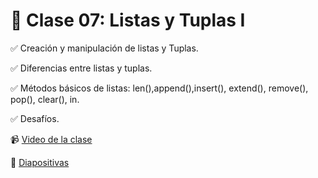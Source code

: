 
# 	🚀 Clase 07: Listas y Tuplas I

✅ Creación y manipulación de listas y Tuplas.

✅ Diferencias entre listas y tuplas.

✅ Métodos básicos de listas: len(),append(),insert(), extend(), remove(), pop(), clear(), in.

✅ Desafíos.

📹 [Video de la clase](https://youtu.be/YuG8aAKnjfo)

📝 [Diapositivas](https://github.com/VintaBytes/Curso_Python_1/blob/main/Clase07/Clase%2007-Listas%20y%20Tuplas%20I.pdf)

